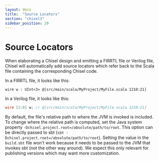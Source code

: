 ```yaml
---
layout: docs
title:  "Source Locators"
section: "chisel3"
sidebar_position: 29
---
```


# Source Locators

When elaborating a Chisel design and emitting a FIRRTL file or Verilog file, Chisel will automatically
add source locators which refer back to the Scala file containing the corresponding Chisel code.

In a FIRRTL file, it looks like this:

```
wire w : UInt<3> @[src/main/scala/MyProject/MyFile.scala 1210:21]
```

In a Verilog file, it looks like this:

```verilog
wire [2:0] w; // @[src/main/scala/MyProject/MyFile.scala 1210:21]
```

By default, the file's relative path to where the JVM is invoked is included.
To change where the relative path is computed, set the Java system property `-Dchisel.project.root=/absolute/path/to/root`.
This option can be directly passed to sbt (`sbt -Dchisel.project.root=/absolute/path/to/root`).
Setting the value in the `build.sbt` file won't work because it needs to be passed to the JVM that invokes sbt (not the other way around).
We expect this only relevant for publishing versions which may want more customization.
